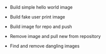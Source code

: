 - Build simple hello world image

- Build fake user print image

- Build image for repo and push

- Remove image and pull new from repository

- Find and remove dangling images